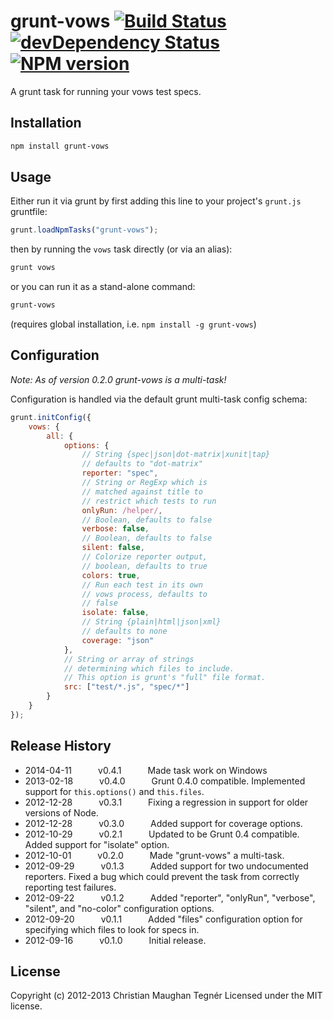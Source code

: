 grunt-vows [![Build Status](https://secure.travis-ci.org/CMTegner/grunt-vows.svg)](http://travis-ci.org/CMTegner/grunt-vows) [![devDependency Status](https://david-dm.org/CMTegner/grunt-vows/dev-status.svg)](https://david-dm.org/CMTegner/grunt-vows#info=devDependencies) [![NPM version](https://badge.fury.io/js/grunt-vows.svg)](https://npmjs.org/package/grunt-vows)
==========
A grunt task for running your vows test specs.

Installation
------------

```sh
npm install grunt-vows
```

Usage
-----
Either run it via grunt by first adding this line to your project's `grunt.js` gruntfile:

```js
grunt.loadNpmTasks("grunt-vows");
```

then by running the `vows` task directly (or via an alias):

```sh
grunt vows
```

or you can run it as a stand-alone command:

```sh
grunt-vows
```

(requires global installation, i.e. `npm install -g grunt-vows`)

Configuration
-------------
*Note: As of version 0.2.0 grunt-vows is a multi-task!*

Configuration is handled via the default grunt multi-task config schema:

```js
grunt.initConfig({
    vows: {
        all: {
            options: {
                // String {spec|json|dot-matrix|xunit|tap}
                // defaults to "dot-matrix"
                reporter: "spec",
                // String or RegExp which is
                // matched against title to
                // restrict which tests to run
                onlyRun: /helper/,
                // Boolean, defaults to false
                verbose: false,
                // Boolean, defaults to false
                silent: false,
                // Colorize reporter output,
                // boolean, defaults to true
                colors: true,
                // Run each test in its own
                // vows process, defaults to
                // false
                isolate: false,
                // String {plain|html|json|xml}
                // defaults to none
                coverage: "json"
            },
            // String or array of strings
            // determining which files to include.
            // This option is grunt's "full" file format.
            src: ["test/*.js", "spec/*"]
        }
    }
});
```


Release History
---------------
* 2014-04-11   v0.4.1   Made task work on Windows
* 2013-02-18   v0.4.0   Grunt 0.4.0 compatible. Implemented support for `this.options()` and `this.files`.
* 2012-12-28   v0.3.1   Fixing a regression in support for older versions of Node.
* 2012-12-28   v0.3.0   Added support for coverage options.
* 2012-10-29   v0.2.1   Updated to be Grunt 0.4 compatible. Added support for "isolate" option.
* 2012-10-01   v0.2.0   Made "grunt-vows" a multi-task.
* 2012-09-29   v0.1.3   Added support for two undocumented reporters. Fixed a bug which could prevent the task from correctly reporting test failures.
* 2012-09-22   v0.1.2   Added "reporter", "onlyRun", "verbose", "silent", and "no-color" configuration options.
* 2012-09-20   v0.1.1   Added "files" configuration option for specifying which files to look for specs in.
* 2012-09-16   v0.1.0   Initial release.

License
-------
Copyright (c) 2012-2013 Christian Maughan Tegnér
Licensed under the MIT license.
